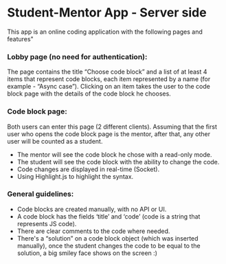 # Student-Mentor App - Server side

This app is an online coding application with the following pages and features"

### Lobby page (no need for authentication):
The page contains the title “Choose code block” and a list of at least 4 items that represent code blocks, each item represented by a name (for example - “Async case”).
Clicking on an item takes the user to the code block page with the details of the code block he chooses.

### Code block page:
Both users can enter this page (2 different clients).
Assuming that the first user who opens the code block page is the mentor, after that, any other user will be counted as a student.

* The mentor will see the code block he chose with a read-only mode.
* The student will see the code block with the ability to change the code.
* Code changes are displayed in real-time (Socket).
* Using Highlight.js to highlight the syntax.

### General guidelines:

* Code blocks are created manually, with no API or UI.
* A code block has the fields ‘title’ and ‘code’ (code is a string that represents JS code).
* There are clear comments to the code where needed.
* There's a “solution” on a code block object (which was inserted manually), once the student changes the code to be equal to the solution, a big smiley face shows on the screen :)
